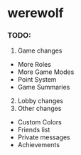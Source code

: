 # werewolf

### TODO:

1. Game changes
  - More Roles
  - More Game Modes
  - Point System
  - Game Summaries
2. Lobby changes
3. Other changes
  - Custom Colors
  - Friends list
  - Private messages
  - Achievements
